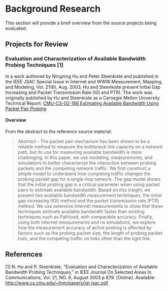 # Background Research
This section will provide a breif overview from the source projects being evaluated. 

## Projects for Review 

### Evaluation and Characterization of Available Bandwidth Probing Techniques \[1\]
In a work authored by Ningning Hu and Peter Steenkiste and published in the IEEE JSAC Special Issue in Internet and WWW Measurement, Mapping, and Modeling, Vol. 21(6), Aug. 2003, Hu and Steenkiste present Initial Gap Increasing and Packet Transmission Rate (IGI and PTR).  The work was originally published by Hu and Steenkiste as a Carnegie Mellon University Technical Report: [CMU-CS-02-166 Estimating Available Bandwidth Using Packet Pair Probing](http://reports-archive.adm.cs.cmu.edu/anon/2002/abstracts/02-166.html)

#### Overview
From the abstract to the reference source material:
> *Abstract* - The packet pair mechanism has been shown to be a reliable method to measure the bottleneck link capacity on a network path, but its use for measuring available bandwidth is more challenging. In this paper, we use modeling, measurements, and simulations to better characterize the interaction between probing packets and the competing network traffic. We first construct a simple model to understand how competing traffic changes the probing packet gap for a single-hop network. The gap model shows that the initial probing gap is a critical parameter when using packet pairs to estimate available bandwidth. Based on this insight, we present two available bandwidth measurement techniques, the initial gap increasing (IGI) method and the packet transmission rate (PTR) method. We use extensive Internet measurements to show that these techniques estimate available bandwidth faster than existing techniques such as Pathload, with comparable accuracy. Finally, using both Internet measurements and ns simulations, we explore how the measurement accuracy of active probing is affected by factors such as the probing packet size, the length of probing packet train, and the competing traffic on links other than the tight link.

## References
\[1\] N. Hu and P. Steenkiste, "Evaluation and Characterization of Available Bandwidth Probing Techniques," in IEEE Journal On Selected Areas In Communications, Vol. 21, NO. 6, August 2003 p 879.  \[Online\]. Available: http://www.cs.cmu.edu/~hnn/papers/igi-jsac.pdf
